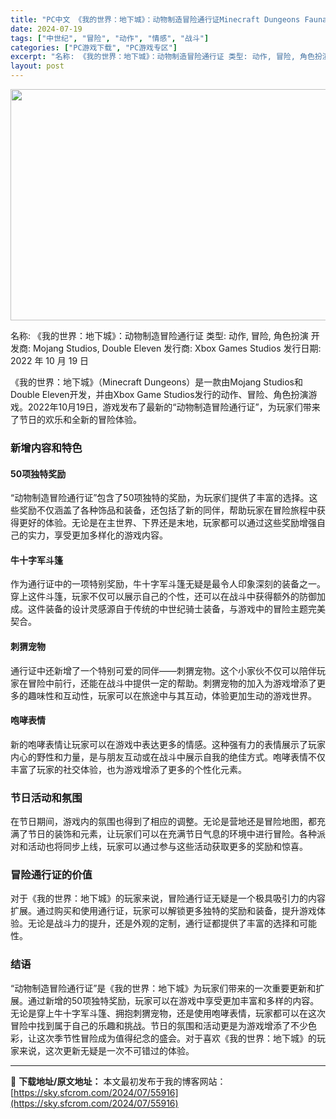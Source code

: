 ```yaml
---
title: "PC中文 《我的世界：地下城》：动物制造冒险通行证Minecraft Dungeons Fauna Faire 2.3G"
date: 2024-07-19
tags: ["中世纪", "冒险", "动作", "情感", "战斗"]
categories: ["PC游戏下载", "PC游戏专区"]
excerpt: "名称: 《我的世界：地下城》：动物制造冒险通行证 类型: 动作, 冒险, 角色扮演 开发商: Mojang Studios, ‪Double Eleven 发行商: Xbox Games Studios 发行日期: 2022 年 10 月 19 日 《我的世界：地下城》（Minecraft Dung&hellip;"
layout: post
---
```


<img class="aligncenter size-full wp-image-55917" src="https://sky.sfcrom.com/wp-content/uploads/2024/07/2024071902432429.webp" alt="" width="660" height="370" />

名称: 《我的世界：地下城》：动物制造冒险通行证
类型: 动作, 冒险, 角色扮演
开发商: Mojang Studios, ‪Double Eleven
发行商: Xbox Games Studios
发行日期: 2022 年 10 月 19 日

《我的世界：地下城》（Minecraft Dungeons）是一款由Mojang Studios和Double Eleven开发，并由Xbox Game Studios发行的动作、冒险、角色扮演游戏。2022年10月19日，游戏发布了最新的“动物制造冒险通行证”，为玩家们带来了节日的欢乐和全新的冒险体验。
<h3>新增内容和特色</h3>
<h4>50项独特奖励</h4>
“动物制造冒险通行证”包含了50项独特的奖励，为玩家们提供了丰富的选择。这些奖励不仅涵盖了各种饰品和装备，还包括了新的同伴，帮助玩家在冒险旅程中获得更好的体验。无论是在主世界、下界还是末地，玩家都可以通过这些奖励增强自己的实力，享受更加多样化的游戏内容。
<h4>牛十字军斗篷</h4>
作为通行证中的一项特别奖励，牛十字军斗篷无疑是最令人印象深刻的装备之一。穿上这件斗篷，玩家不仅可以展示自己的个性，还可以在战斗中获得额外的防御加成。这件装备的设计灵感源自于传统的中世纪骑士装备，与游戏中的冒险主题完美契合。
<h4>刺猬宠物</h4>
通行证中还新增了一个特别可爱的同伴——刺猬宠物。这个小家伙不仅可以陪伴玩家在冒险中前行，还能在战斗中提供一定的帮助。刺猬宠物的加入为游戏增添了更多的趣味性和互动性，玩家可以在旅途中与其互动，体验更加生动的游戏世界。
<h4>咆哮表情</h4>
新的咆哮表情让玩家可以在游戏中表达更多的情感。这种强有力的表情展示了玩家内心的野性和力量，是与朋友互动或在战斗中展示自我的绝佳方式。咆哮表情不仅丰富了玩家的社交体验，也为游戏增添了更多的个性化元素。
<h3>节日活动和氛围</h3>
在节日期间，游戏内的氛围也得到了相应的调整。无论是营地还是冒险地图，都充满了节日的装饰和元素，让玩家们可以在充满节日气息的环境中进行冒险。各种派对和活动也将同步上线，玩家可以通过参与这些活动获取更多的奖励和惊喜。
<h3>冒险通行证的价值</h3>
对于《我的世界：地下城》的玩家来说，冒险通行证无疑是一个极具吸引力的内容扩展。通过购买和使用通行证，玩家可以解锁更多独特的奖励和装备，提升游戏体验。无论是战斗力的提升，还是外观的定制，通行证都提供了丰富的选择和可能性。
<h3>结语</h3>
“动物制造冒险通行证”是《我的世界：地下城》为玩家们带来的一次重要更新和扩展。通过新增的50项独特奖励，玩家可以在游戏中享受更加丰富和多样的内容。无论是穿上牛十字军斗篷、拥抱刺猬宠物，还是使用咆哮表情，玩家都可以在这次冒险中找到属于自己的乐趣和挑战。节日的氛围和活动更是为游戏增添了不少色彩，让这次季节性冒险成为值得纪念的盛会。对于喜欢《我的世界：地下城》的玩家来说，这次更新无疑是一次不可错过的体验。

---
📖 **下载地址/原文地址：** 本文最初发布于我的博客网站：[https://sky.sfcrom.com/2024/07/55916](https://sky.sfcrom.com/2024/07/55916)
